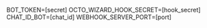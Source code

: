 BOT_TOKEN=[secret]
OCTO_WIZARD_HOOK_SECRET=[hook_secret]
CHAT_ID_BOT=[chat_id]
WEBHOOK_SERVER_PORT=[port]
